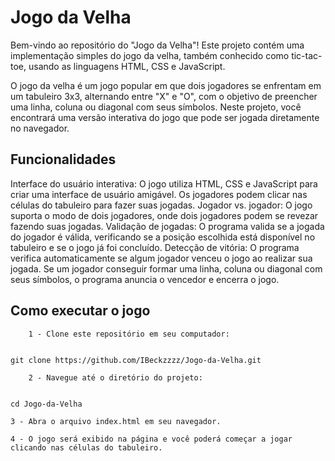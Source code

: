 # Jogo da Velha


Bem-vindo ao repositório do "Jogo da Velha"! Este projeto contém uma implementação simples do jogo da velha, também conhecido como tic-tac-toe, usando as linguagens HTML, CSS e JavaScript.

O jogo da velha é um jogo popular em que dois jogadores se enfrentam em um tabuleiro 3x3, alternando entre "X" e "O", com o objetivo de preencher uma linha, coluna ou diagonal com seus símbolos. Neste projeto, você encontrará uma versão interativa do jogo que pode ser jogada diretamente no navegador.

## Funcionalidades


Interface do usuário interativa: O jogo utiliza HTML, CSS e JavaScript para criar uma interface de usuário amigável. Os jogadores podem clicar nas células do tabuleiro para fazer suas jogadas.
Jogador vs. jogador: O jogo suporta o modo de dois jogadores, onde dois jogadores podem se revezar fazendo suas jogadas.
Validação de jogadas: O programa valida se a jogada do jogador é válida, verificando se a posição escolhida está disponível no tabuleiro e se o jogo já foi concluído.
Detecção de vitória: O programa verifica automaticamente se algum jogador venceu o jogo ao realizar sua jogada. Se um jogador conseguir formar uma linha, coluna ou diagonal com seus símbolos, o programa anuncia o vencedor e encerra o jogo.


## Como executar o jogo

```
	1 - Clone este repositório em seu computador:


git clone https://github.com/IBeckzzzz/Jogo-da-Velha.git 
```

```
	2 - Navegue até o diretório do projeto:


cd Jogo-da-Velha 
```	
	3 - Abra o arquivo index.html em seu navegador.

	4 - O jogo será exibido na página e você poderá começar a jogar clicando nas células do tabuleiro.

